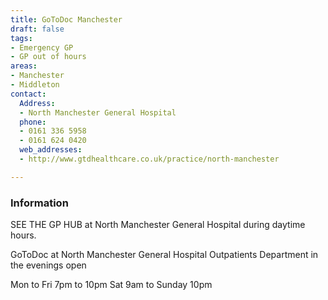 ```yaml
---
title: GoToDoc Manchester
draft: false
tags:
- Emergency GP
- GP out of hours
areas:
- Manchester
- Middleton
contact:
  Address:
  - North Manchester General Hospital
  phone:
  - 0161 336 5958
  - 0161 624 0420
  web_addresses:
  - http://www.gtdhealthcare.co.uk/practice/north-manchester

---
```


### Information
SEE THE GP HUB at North Manchester General Hospital
during daytime hours. 

GoToDoc at North Manchester General Hospital
Outpatients Department in the evenings open

Mon to Fri 7pm to 10pm
Sat 9am  to Sunday 10pm
